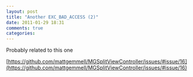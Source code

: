 ```yaml
---
layout: post
title: "Another EXC_BAD_ACCESS (2)"
date: 2011-01-29 18:31
comments: true
categories: 
---
```


Probably related to this one

[https://github.com/mattgemmell/MGSplitViewController/issues/#issue/16](https://github.com/mattgemmell/MGSplitViewController/issues/#issue/16)


